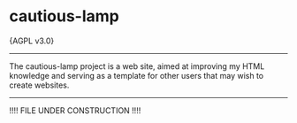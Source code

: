 # cautious-lamp
{AGPL v3.0}

___________________________________________________________________________________________________________________________________
The cautious-lamp project is a web site, aimed at improving my HTML knowledge and serving as a template for other users that may wish to create websites.
___________________________________________________________________________________________________________________________________
!!!!
    FILE
         UNDER
               CONSTRUCTION
                           !!!!
